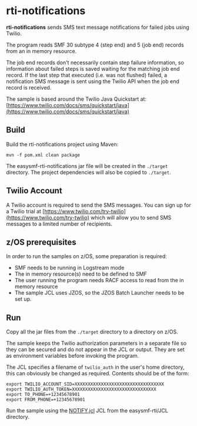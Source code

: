 # rti-notifications

**rti-notifications**  sends SMS text message notifications for 
failed jobs using Twilio.

The program reads SMF 30 subtype 4 (step end) and 5 (job end) records from an in 
memory resource.

The job end records don't necessarily contain step failure information, so 
information about failed steps is saved waiting for the matching job end record. 
If the last step that executed (i.e. was not flushed) failed, a notification SMS 
message is sent using the Twilio API when the job end record is received.

The sample is based around the Twilio Java Quickstart at: [https://www.twilio.com/docs/sms/quickstart/java](https://www.twilio.com/docs/sms/quickstart/java)

## Build

Build the rti-notifications project using Maven:

```
mvn -f pom.xml clean package
```

The easysmf-rti-notifications jar file will be created in the ```./target``` directory. The project dependencies will also be copied to ```./target```.

## Twilio Account

A Twilio account is required to send the SMS messages. You can sign up for a Twilio trial at
[https://www.twilio.com/try-twilio](https://www.twilio.com/try-twilio) which will allow you to
send SMS messages to a limited number of recipients.

## z/OS prerequisites

In order to run the samples on z/OS, some preparation is required:

- SMF needs to be running in Logstream mode
- The in memory resource(s) need to be defined to SMF
- The user running the program needs RACF access to read from the in memory resource
- The sample JCL uses JZOS, so the JZOS Batch Launcher needs to be set up.

## Run

Copy all the jar files from the ```./target``` directory to a directory on z/OS.

The sample keeps the Twilio authorization parameters in a separate file so they can be secured and do not appear in the JCL or output. They are set as environment variables before invoking the program.

The JCL specifies a filename of ```twilio_auth``` in the user's home directory,
this can obviously be changed as required. Contents should be of the form:

```
export TWILIO_ACCOUNT_SID=XXXXXXXXXXXXXXXXXXXXXXXXXXXXXXXXXX
export TWILIO_AUTH_TOKEN=XXXXXXXXXXXXXXXXXXXXXXXXXXXXXXXX
export TO_PHONE=+12345678901
export FROM_PHONE=+12345678901
```
Run the sample using the [NOTIFY.jcl](../JCL/NOTIFY.jcl) JCL from the easysmf-rti/JCL directory.